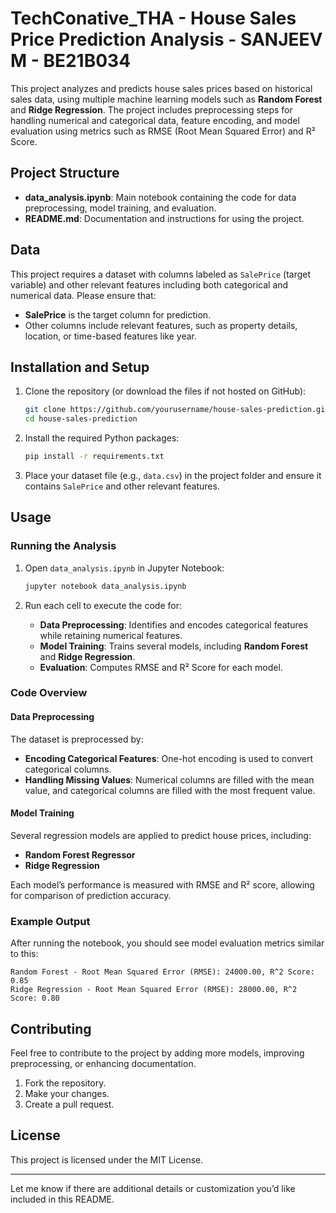 # TechConative_THA - House Sales Price Prediction Analysis - SANJEEV M - BE21B034

This project analyzes and predicts house sales prices based on historical sales data, using multiple machine learning models such as **Random Forest** and **Ridge Regression**. The project includes preprocessing steps for handling numerical and categorical data, feature encoding, and model evaluation using metrics such as RMSE (Root Mean Squared Error) and R² Score.

## Project Structure

- **data_analysis.ipynb**: Main notebook containing the code for data preprocessing, model training, and evaluation.
- **README.md**: Documentation and instructions for using the project.

## Data

This project requires a dataset with columns labeled as `SalePrice` (target variable) and other relevant features including both categorical and numerical data. Please ensure that:
- **SalePrice** is the target column for prediction.
- Other columns include relevant features, such as property details, location, or time-based features like year.

## Installation and Setup

1. Clone the repository (or download the files if not hosted on GitHub):

   ```bash
   git clone https://github.com/yourusername/house-sales-prediction.git
   cd house-sales-prediction
   ```

2. Install the required Python packages:

   ```bash
   pip install -r requirements.txt
   ```

3. Place your dataset file (e.g., `data.csv`) in the project folder and ensure it contains `SalePrice` and other relevant features.

## Usage

### Running the Analysis

1. Open `data_analysis.ipynb` in Jupyter Notebook:

   ```bash
   jupyter notebook data_analysis.ipynb
   ```

2. Run each cell to execute the code for:
   - **Data Preprocessing**: Identifies and encodes categorical features while retaining numerical features.
   - **Model Training**: Trains several models, including **Random Forest** and **Ridge Regression**.
   - **Evaluation**: Computes RMSE and R² Score for each model.

### Code Overview

#### Data Preprocessing

The dataset is preprocessed by:
- **Encoding Categorical Features**: One-hot encoding is used to convert categorical columns.
- **Handling Missing Values**: Numerical columns are filled with the mean value, and categorical columns are filled with the most frequent value.

#### Model Training

Several regression models are applied to predict house prices, including:
- **Random Forest Regressor**
- **Ridge Regression**

Each model’s performance is measured with RMSE and R² score, allowing for comparison of prediction accuracy.

### Example Output

After running the notebook, you should see model evaluation metrics similar to this:

```
Random Forest - Root Mean Squared Error (RMSE): 24000.00, R^2 Score: 0.85
Ridge Regression - Root Mean Squared Error (RMSE): 28000.00, R^2 Score: 0.80
```

## Contributing

Feel free to contribute to the project by adding more models, improving preprocessing, or enhancing documentation. 

1. Fork the repository.
2. Make your changes.
3. Create a pull request.

## License

This project is licensed under the MIT License.

---

Let me know if there are additional details or customization you’d like included in this README.